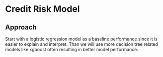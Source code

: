 # Credit Risk Model

## Approach

Start with a logistic regression model as a baseline performance since it is easier to explain and interpret. Than we will use more decision tree related models like xgboost often resulting in better model performance.